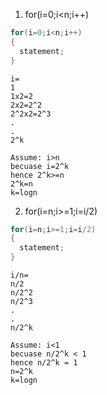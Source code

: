 1. for(i=0;i<n;i++)
``` java
for(i=0;i<n;i++)
{
  statement;
}
```

```
i=
1
1x2=2
2x2=2^2
2^2x2=2^3
.
.
2^k
```

```
Assume: i>n
becuase i=2^k
hence 2^k>=n
2^k=n
k=logn
```


2. for(i=n;i>=1;i=i/2)
``` java
for(i=n;i>=1;i=i/2)
{
  statement;
}
```

```
i/n=
n/2
n/2^2
n/2^3
.
.
n/2^k
```

```
Assume: i<1
becuase n/2^k < 1
hence n/2^k = 1
n=2^k
k=logn
```
